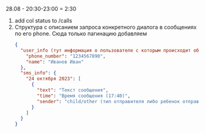 28.08 - 20:30-23:00 = 2:30

1. add col status to /calls
2. Структура с описанием запроса конкретного диалога в сообщениях по его phone. Сюда
   только пагинацию добавляем
    ```json
    {
      "user_info (тут информация о пользователе с которым происходит общение)": {
        "phone_number": "1234567890",
        "name": "Иванов Иван"
      },
      "sms_info": {
        "24 октября 2023": [
          {
            "text": "Текст сообщения",
            "time": "Время сообщения (17:40)",
            "sender": "child/other (тип отправителя либо ребенок отправил либо другой)"
          }
        ]
      }
    }
    ```
